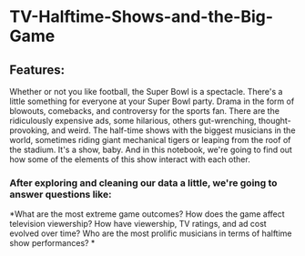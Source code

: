 # TV-Halftime-Shows-and-the-Big-Game

## Features: 
Whether or not you like football, the Super Bowl is a spectacle. There's a little something for everyone at your Super Bowl party. Drama in the form of blowouts, comebacks, and controversy for the sports fan. There are the ridiculously expensive ads, some hilarious, others gut-wrenching, thought-provoking, and weird. The half-time shows with the biggest musicians in the world, sometimes riding giant mechanical tigers or leaping from the roof of the stadium. It's a show, baby. And in this notebook, we're going to find out how some of the elements of this show interact with each other. 

### After exploring and cleaning our data a little, we're going to answer questions like:
*What are the most extreme game outcomes?
How does the game affect television viewership?
How have viewership, TV ratings, and ad cost evolved over time?
Who are the most prolific musicians in terms of halftime show performances? *

